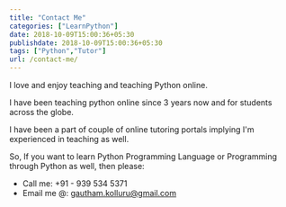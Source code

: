 ```yaml
---
title: "Contact Me"
categories: ["LearnPython"]
date: 2018-10-09T15:00:36+05:30
publishdate: 2018-10-09T15:00:36+05:30
tags: ["Python","Tutor"]
url: /contact-me/
---
```


I love and enjoy teaching and teaching Python online.

I have been teaching python online since 3 years now and for students across the globe.

I have been a part of couple of online tutoring portals implying I'm experienced in teaching as well.

So, If you want to learn Python Programming Language or Programming through Python as well, then please:

-   Call me: +91 - 939 534 5371
-   Email me @: gautham.kolluru@gmail.com